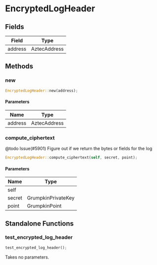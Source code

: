 # EncryptedLogHeader

## Fields
| Field | Type |
| --- | --- |
| address | AztecAddress |

## Methods

### new

```rust
EncryptedLogHeader::new(address);
```

#### Parameters
| Name | Type |
| --- | --- |
| address | AztecAddress |

### compute_ciphertext

@todo Issue(#5901) Figure out if we return the bytes or fields for the log

```rust
EncryptedLogHeader::compute_ciphertext(self, secret, point);
```

#### Parameters
| Name | Type |
| --- | --- |
| self |  |
| secret | GrumpkinPrivateKey |
| point | GrumpkinPoint |

## Standalone Functions

### test_encrypted_log_header

```rust
test_encrypted_log_header();
```

Takes no parameters.

